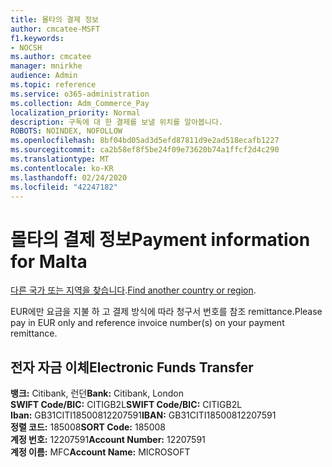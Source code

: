```yaml
---
title: 몰타의 결제 정보
author: cmcatee-MSFT
f1.keywords:
- NOCSH
ms.author: cmcatee
manager: mnirkhe
audience: Admin
ms.topic: reference
ms.service: o365-administration
ms.collection: Adm_Commerce_Pay
localization_priority: Normal
description: 구독에 대 한 결제를 보낼 위치를 알아봅니다.
ROBOTS: NOINDEX, NOFOLLOW
ms.openlocfilehash: 8bf04bd05ad3d5efd87811d9e2ad518ecafb1227
ms.sourcegitcommit: ca2b58ef8f5be24f09e73620b74a1ffcf2d4c290
ms.translationtype: MT
ms.contentlocale: ko-KR
ms.lasthandoff: 02/24/2020
ms.locfileid: "42247182"
---
```

# <a name="payment-information-for-malta"></a><span data-ttu-id="b1b45-103">몰타의 결제 정보</span><span class="sxs-lookup"><span data-stu-id="b1b45-103">Payment information for Malta</span></span>

<span data-ttu-id="b1b45-104">[다른 국가 또는 지역을 찾습니다](../billing-and-payments/pay-for-your-subscription.md).</span><span class="sxs-lookup"><span data-stu-id="b1b45-104">[Find another country or region](../billing-and-payments/pay-for-your-subscription.md).</span></span>

<span data-ttu-id="b1b45-105">EUR에만 요금을 지불 하 고 결제 방식에 따라 청구서 번호를 참조 remittance.</span><span class="sxs-lookup"><span data-stu-id="b1b45-105">Please pay in EUR only and reference invoice number(s) on your payment remittance.</span></span>

## <a name="electronic-funds-transfer"></a><span data-ttu-id="b1b45-106">전자 자금 이체</span><span class="sxs-lookup"><span data-stu-id="b1b45-106">Electronic Funds Transfer</span></span>

<span data-ttu-id="b1b45-107">**뱅크:** Citibank, 런던</span><span class="sxs-lookup"><span data-stu-id="b1b45-107">**Bank:** Citibank, London</span></span>  
<span data-ttu-id="b1b45-108">**SWIFT Code/BIC:** CITIGB2L</span><span class="sxs-lookup"><span data-stu-id="b1b45-108">**SWIFT Code/BIC:** CITIGB2L</span></span>  
<span data-ttu-id="b1b45-109">**Iban:** GB31CITI18500812207591</span><span class="sxs-lookup"><span data-stu-id="b1b45-109">**IBAN:** GB31CITI18500812207591</span></span>  
<span data-ttu-id="b1b45-110">**정렬 코드:** 185008</span><span class="sxs-lookup"><span data-stu-id="b1b45-110">**SORT Code:** 185008</span></span>  
<span data-ttu-id="b1b45-111">**계정 번호:** 12207591</span><span class="sxs-lookup"><span data-stu-id="b1b45-111">**Account Number:** 12207591</span></span>  
<span data-ttu-id="b1b45-112">**계정 이름:** MFC</span><span class="sxs-lookup"><span data-stu-id="b1b45-112">**Account Name:** MICROSOFT</span></span>